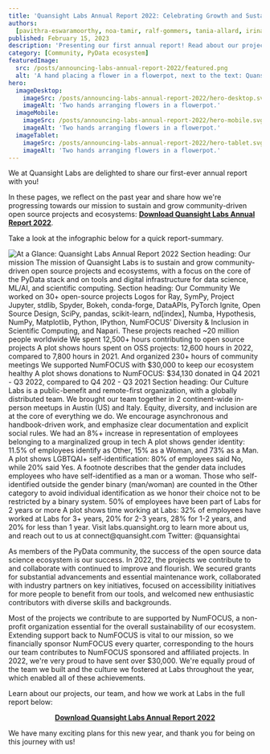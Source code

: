```yaml
---
title: 'Quansight Labs Annual Report 2022: Celebrating Growth and Sustainability in Open Source'
authors:
  [pavithra-eswaramoorthy, noa-tamir, ralf-gommers, tania-allard, irina-fumarel]
published: February 15, 2023
description: 'Presenting our first annual report! Read about our project achievements, community initiatives, and work culture.'
category: [Community, PyData ecosystem]
featuredImage:
  src: /posts/announcing-labs-annual-report-2022/featured.png
  alt: 'A hand placing a flower in a flowerpot, next to the text: Quansight Labs 2022 Annual Report'
hero:
  imageDesktop:
    imageSrc: /posts/announcing-labs-annual-report-2022/hero-desktop.svg
    imageAlt: 'Two hands arranging flowers in a flowerpot.'
  imageMobile:
    imageSrc: /posts/announcing-labs-annual-report-2022/hero-mobile.svg
    imageAlt: 'Two hands arranging flowers in a flowerpot.'
  imageTablet:
    imageSrc: /posts/announcing-labs-annual-report-2022/hero-tablet.svg
    imageAlt: 'Two hands arranging flowers in a flowerpot.'
---
```


We at Quansight Labs are delighted to share our first-ever annual report with you!

In these pages, we reflect on the past year and share how we're progressing towards our mission to sustain and grow community-driven open source projects and ecosystems:
<a href="/annual-reports/quansight-labs-annual-report-2022.pdf?utm_campaign=labs-report-2022-launch&utm_medium=website&utm_source=labs-blog&utm_content=&utm_term="><b>Download Quansight Labs Annual Report 2022</b></a>.

Take a look at the infographic below for a quick report-summary.

<img
  src="/posts/announcing-labs-annual-report-2022/annual-report-infographic.jpg"
  alt="At a Glance: Quansight Labs Annual Report 2022
  Section heading: Our mission
  The mission of Quansight Labs is to sustain and grow community-driven open source projects and ecosystems, with a focus on the core of the PyData stack and on tools and digital infrastructure for data science, ML/AI, and scientific computing.
  Section heading: Our Community
  We worked on 30+ open-source projects
  Logos for Ray, SymPy, Project Jupyter, stdlib, Spyder, Bokeh, conda-forge, DataAPIs, PyTorch Ignite, Open Source Design, SciPy, pandas, scikit-learn, nd[index], Numba, Hypothesis, NumPy, Matplotlib, Python, IPython, NumFOCUS’ Diversity & Inclusion in Scientific Computing, and Napari.
  These projects reached ~20 million people worldwide
  We spent 12,500+ hours contributing to open source projects
  A plot shows hours spent on OSS projects: 12,600 hours in 2022, compared to 7,800 hours in 2021.
  And organized 230+ hours of community meetings
  We supported NumFOCUS with $30,000 to keep our ecosystem healthy
  A plot shows donations to NumFOCUS: $34,130 donated in Q4 2021 - Q3 2022, compared to Q4 202 - Q3 2021
  Section heading: Our Culture
  Labs is a public-benefit and remote-first organization, with a globally distributed team.
  We brought our team together in 2 continent-wide in-person meetups in Austin (US) and Italy.
  Equity, diversity, and inclusion are at the core of everything we do.
  We encourage asynchronous and handbook-driven work, and emphasize clear documentation and explicit social rules.
  We had an 8%+ increase in representation of employees belonging to a marginalized group in tech
  A plot shows gender identity: 11.5% of employees identify as Other, 15% as a Woman, and 73% as a Man.
  A plot shows LGBTQAI+ self-identification: 80% of employees said No, while 20% said Yes.
  A footnote describes that the gender data includes employees who have self-identified as a man or a woman. Those who self-identified outside the gender binary (man/woman)  are counted in the Other category to avoid individual identification as we honor their choice not to be restricted by a binary system.
  50% of employees have been part of Labs for 2 years or more
  A plot shows time working at Labs: 32% of employees have worked at Labs for 3+ years, 20% for 2-3 years, 28% for 1-2 years, and 20% for less than 1 year.
  Visit labs.quansight.org to learn more about us, and reach out to us at connect@quansight.com
  Twitter: @quansightai"
/>

As members of the PyData community, the success of the open source data science ecosystem is our success. In 2022, the projects we contribute to and collaborate with continued to improve and flourish. We secured grants for substantial advancements and essential maintenance work, collaborated with industry partners on key initiatives, focused on accessibility initiatives for more people to benefit from our tools, and welcomed new enthusiastic contributors with diverse skills and backgrounds.

Most of the projects we contribute to are supported by NumFOCUS, a non-profit organization essential for the overall sustainability of our ecosystem. Extending support back to NumFOCUS is vital to our mission, so we financially sponsor NumFOCUS every quarter, corresponding to the hours our team contributes to NumFOCUS sponsored and affiliated projects. In 2022, we're very proud to have sent over $30,000. We're equally proud of the team we built and the culture we fostered at Labs throughout the year, which enabled all of these achievements.

Learn about our projects, our team, and how we work at Labs in the full report below:

<p align="center">
  <a href="/annual-reports/quansight-labs-annual-report-2022.pdf?utm_campaign=labs-report-2022-launch&utm_medium=website&utm_source=labs-blog&utm_content=&utm_term=">
    <b>Download Quansight Labs Annual Report 2022</b>
  </a>
</p>

We have many exciting plans for this new year, and thank you for being on this journey with us!
